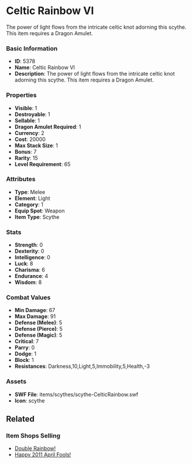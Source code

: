 # Celtic Rainbow VI

The power of light flows from the intricate celtic knot adorning this scythe. This item requires a Dragon Amulet.

### Basic Information

- **ID**: 5378
- **Name**: Celtic Rainbow VI
- **Description**: The power of light flows from the intricate celtic knot adorning this scythe. This item requires a Dragon Amulet.

### Properties

- **Visible**: 1
- **Destroyable**: 1
- **Sellable**: 1
- **Dragon Amulet Required**: 1
- **Currency**: 2
- **Cost**: 20000
- **Max Stack Size**: 1
- **Bonus**: 7
- **Rarity**: 15
- **Level Requirement**: 65

### Attributes

- **Type**: Melee
- **Element**: Light
- **Category**: 1
- **Equip Spot**: Weapon
- **Item Type**: Scythe

### Stats

- **Strength**: 0
- **Dexterity**: 0
- **Intelligence**: 0
- **Luck**: 8
- **Charisma**: 6
- **Endurance**: 4
- **Wisdom**: 8

### Combat Values

- **Min Damage**: 67
- **Max Damage**: 91
- **Defense (Melee)**: 5
- **Defense (Pierce)**: 5
- **Defense (Magic)**: 5
- **Critical**: 7
- **Parry**: 0
- **Dodge**: 1
- **Block**: 1
- **Resistances**: Darkness,10,Light,5,Immobility,5,Health,-3

### Assets

- **SWF File**: items/scythes/scythe-CelticRainbow.swf
- **Icon**: scythe

## Related

### Item Shops Selling

- [Double Rainbow!](../item-shops/204-double-rainbow.md)
- [Happy 2011 April Fools!](../item-shops/208-happy-2011-april-fools.md)

